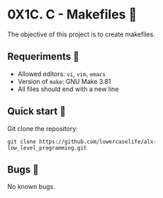 # 0X1C. C - Makefiles :robot:

The objective of this project is to create makefiles. 

## Requeriments :bookmark_tabs:

* Allowed editors: ```vi```, ```vim```, ```emacs```
* Version of ```make```: GNU Make 3.81
* All files should end with a new line


## Quick start :runner:
Git clone the repository:

```
git clone https://github.com/lowercaselife/alx-low_level_programming.git
```

## Bugs :loudspeaker:
No known bugs.

